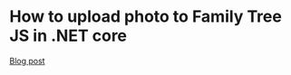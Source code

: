 
# How to upload photo to Family Tree JS in .NET core

[Blog post](https://blog.balkan.app/how-to-upload-a-photo-to-family-tree-js-in-.net-core)
